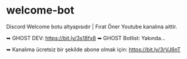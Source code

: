 # welcome-bot
Discord Welcome botu altyapısıdır | Fırat Öner Youtube kanalına aittir.

➥ GHOST DEV: https://bit.ly/3s18fx8 ➥ GHOST Botlist: Yakında...

➥ Kanalıma ücretsiz bir şekilde abone olmak için: https://bit.ly/3rVJ6nT
